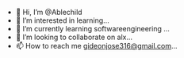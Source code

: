 - 👋 Hi, I’m @Ablechild
- 👀 I’m interested in learning...
- 🌱 I’m currently learning softwareengineering  ...
- 💞️ I’m looking to collaborate on alx...
- 📫 How to reach me gideonjose316@gmail.com...

<!---
Ablechild/Ablechild is a ✨ special ✨ repository because its `README.md` (this file) appears on your GitHub profile.
You can click the Preview link to take a look at your changes.
--->
